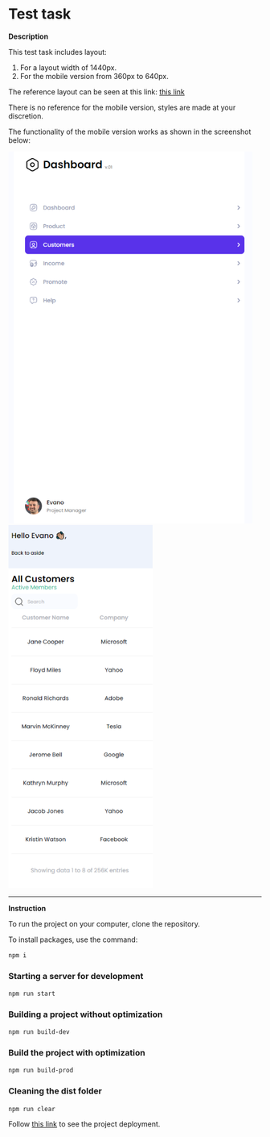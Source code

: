 # Test task

**Description**

This test task includes layout: 

1. For a layout width of 1440px. 
2. For the mobile version from 360px to 640px.

The reference layout can be seen at this link: <a href="https://www.figma.com/file/3jPRRdGbHJbOT9P61KxT2y/CRM-Dashboard-Customers?type=design&node-id=501-2&mode=design&t=WWuq0W8v415qmzJb-0" target="_blank">this link</a>

There is no reference for the mobile version, styles are made at your discretion. 

The functionality of the mobile version works as shown in the screenshot below:

<img src="./src/images/read/mobile-aside.png" alt="mobile-aside-photo">
<img src="./src/images/read/mobile-main.png" alt="mobile-main-photo">

__________________________
**Instruction**

To run the project on your computer, clone the repository.

To install packages, use the command:

```bash
npm i
```

### Starting a server for development  


```bash
npm run start
```

### Building a project without optimization

```bash
npm run build-dev
```


### Build the project with optimization

```bash
npm run build-prod
```

### Cleaning the dist folder

```
npm run clear
```

Follow <a href="https://chehrynets-anzhelika.github.io/test-task/" target="_blank">this link</a> to see the project deployment.


